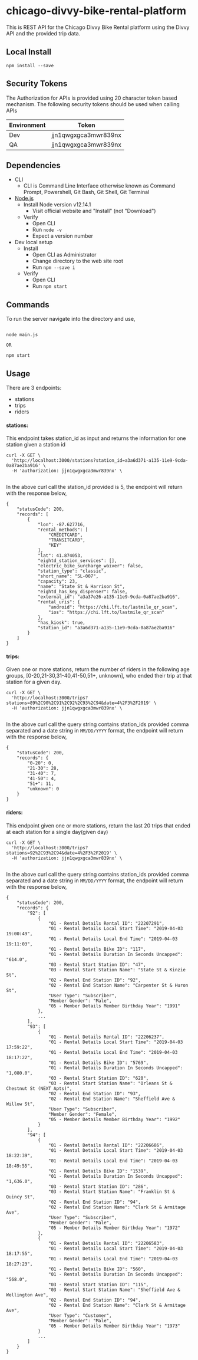 # chicago-divvy-bike-rental-platform
This is REST API for the Chicago Divvy Bike Rental platform using the Divvy API and the provided trip data.

## Local Install
```shell
npm install --save
```

## Security Tokens
The Authorization for APIs is provided using 20 character token based mechanism. The following security tokens should be used when calling APIs

| Environment | Token              |
|-------------|--------------------|
| Dev | jjn1qwgxgca3mwr839nx |
| QA | jjn1qwgxgca3mwr839nx |


## Dependencies
* CLI
    * CLI is Command Line Interface otherwise known as Command Prompt, Powershell, Git Bash, Git Shell, Git Terminal
* [Node.js](http://nodejs.org/)
    * Install Node version v12.14.1
        * Visit official website and "Install" (not "Download")
    * Verify
        * Open CLI
        * Run `node -v`
        * Expect a version number
* Dev local setup
    * Install
        * Open CLI as Administrator
        * Change directory to the web site root
        * Run `npm --save i`
    * Verify
        * Open CLI
        * Run `npm start`

## Commands

To run the server navigate into the directory and use,

```shell

node main.js

OR

npm start

```

## Usage

There are 3 endpoints:

* stations
* trips 
* riders 

#### stations:

This endpoint takes station_id as input and returns the information for one station given a station id

```
curl -X GET \
  'http://localhost:3000/stations?station_id=a3a6d371-a135-11e9-9cda-0a87ae2ba916' \
  -H 'authorization: jjn1qwgxgca3mwr839nx' \
  
```

In the above curl call the station_id provided is 5, the endpoint will return with the response below,

```
{
    "statusCode": 200,
    "records": [
        {
            "lon": -87.627716,
            "rental_methods": [
                "CREDITCARD",
                "TRANSITCARD",
                "KEY"
            ],
            "lat": 41.874053,
            "eightd_station_services": [],
            "electric_bike_surcharge_waiver": false,
            "station_type": "classic",
            "short_name": "SL-007",
            "capacity": 23,
            "name": "State St & Harrison St",
            "eightd_has_key_dispenser": false,
            "external_id": "a3a37e26-a135-11e9-9cda-0a87ae2ba916",
            "rental_uris": {
                "android": "https://chi.lft.to/lastmile_qr_scan",
                "ios": "https://chi.lft.to/lastmile_qr_scan"
            },
            "has_kiosk": true,
            "station_id": "a3a6d371-a135-11e9-9cda-0a87ae2ba916"
        }
    ]
}

```

#### trips:

Given one or more stations, return the number of riders in the following age groups,
[0-20,21-30,31-40,41-50,51+, unknown], who ended their trip at that station for a given
day.

```
curl -X GET \
  'http://localhost:3000/trips?stations=89%2C90%2C91%2C92%2C93%2C94&date=4%2F3%2F2019' \
  -H 'authorization: jjn1qwgxgca3mwr839nx' \
  
```

In the above curl call the query string contains station_ids provided comma separated and a date string in `MM/DD/YYYY` format, the endpoint will return with the response below,

```
{
    "statusCode": 200,
    "records": {
        "0-20": 0,
        "21-30": 28,
        "31-40": 7,
        "41-50": 4,
        "51+": 11,
        "unknown": 0
    }
}

```
#### riders:

This endpoint given one or more stations, return the last 20 trips that ended at each station for a single day(given day)

```
curl -X GET \
  'http://localhost:3000/trips?stations=92%2C93%2C94&date=4%2F3%2F2019' \
  -H 'authorization: jjn1qwgxgca3mwr839nx' \
  
```

In the above curl call the query string contains station_ids provided comma separated and a date string in `MM/DD/YYYY` format, the endpoint will return with the response below,

```
{
    "statusCode": 200,
    "records": {
        "92": [
            {
                "01 - Rental Details Rental ID": "22207291",
                "01 - Rental Details Local Start Time": "2019-04-03 19:00:49",
                "01 - Rental Details Local End Time": "2019-04-03 19:11:03",
                "01 - Rental Details Bike ID": "117",
                "01 - Rental Details Duration In Seconds Uncapped": "614.0",
                "03 - Rental Start Station ID": "47",
                "03 - Rental Start Station Name": "State St & Kinzie St",
                "02 - Rental End Station ID": "92",
                "02 - Rental End Station Name": "Carpenter St & Huron St",
                "User Type": "Subscriber",
                "Member Gender": "Male",
                "05 - Member Details Member Birthday Year": "1991"
            },
            ...
        ],
        "93": [
            {
                "01 - Rental Details Rental ID": "22206237",
                "01 - Rental Details Local Start Time": "2019-04-03 17:59:22",
                "01 - Rental Details Local End Time": "2019-04-03 18:17:22",
                "01 - Rental Details Bike ID": "5769",
                "01 - Rental Details Duration In Seconds Uncapped": "1,080.0",
                "03 - Rental Start Station ID": "620",
                "03 - Rental Start Station Name": "Orleans St & Chestnut St (NEXT Apts)",
                "02 - Rental End Station ID": "93",
                "02 - Rental End Station Name": "Sheffield Ave & Willow St",
                "User Type": "Subscriber",
                "Member Gender": "Female",
                "05 - Member Details Member Birthday Year": "1992"
            }
        ],
        "94": [
            {
                "01 - Rental Details Rental ID": "22206686",
                "01 - Rental Details Local Start Time": "2019-04-03 18:22:39",
                "01 - Rental Details Local End Time": "2019-04-03 18:49:55",
                "01 - Rental Details Bike ID": "1539",
                "01 - Rental Details Duration In Seconds Uncapped": "1,636.0",
                "03 - Rental Start Station ID": "286",
                "03 - Rental Start Station Name": "Franklin St & Quincy St",
                "02 - Rental End Station ID": "94",
                "02 - Rental End Station Name": "Clark St & Armitage Ave",
                "User Type": "Subscriber",
                "Member Gender": "Male",
                "05 - Member Details Member Birthday Year": "1972"
            },
            {
                "01 - Rental Details Rental ID": "22206583",
                "01 - Rental Details Local Start Time": "2019-04-03 18:17:55",
                "01 - Rental Details Local End Time": "2019-04-03 18:27:23",
                "01 - Rental Details Bike ID": "560",
                "01 - Rental Details Duration In Seconds Uncapped": "568.0",
                "03 - Rental Start Station ID": "115",
                "03 - Rental Start Station Name": "Sheffield Ave & Wellington Ave",
                "02 - Rental End Station ID": "94",
                "02 - Rental End Station Name": "Clark St & Armitage Ave",
                "User Type": "Customer",
                "Member Gender": "Male",
                "05 - Member Details Member Birthday Year": "1973"
            }
            ...
        ]
    }
}

```